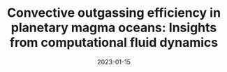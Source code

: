 ---
title: "Convective outgassing efficiency in planetary magma oceans: Insights from computational fluid dynamics"
collection: publications
category: manuscripts
permalink: /publication/2015-10-01-paper-title-number-3
excerpt: 'This paper is about the number 3. The number 4 is left for future work.'
date: 2023-01-15
venue: 'Icarus'
paperurl: 'http://academicpages.github.io/files/paper3.pdf'
bibtexurl: 'http://academicpages.github.io/files/Salvador2023.bib'
citation: 'Your Name, You. (2015). &quot;Convective outgassing efficiency in planetary magma oceans: Insights from computational fluid dynamics.&quot; <i>Icarus</i>. 1(3).'
---